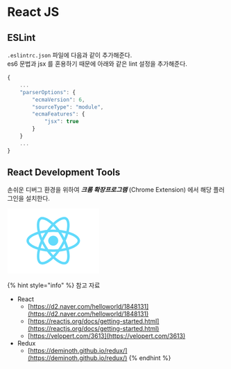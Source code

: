 # React JS

## ESLint

`.eslintrc.json` 파일에 다음과 같이 추가해준다.  
es6 문법과 jsx 를 혼용하기 때문에 아래와 같은 lint 설정을 추가해준다.

```javascript
{
    ...
    "parserOptions": {
        "ecmaVersion": 6,
        "sourceType": "module",
        "ecmaFeatures": {
            "jsx": true
        }
    }
    ...
}
```

## React Development Tools

손쉬운 디버그 환경을 위하여 _**크롬 확장프로그램**_ \(Chrome Extension\) 에서 해당 플러그인을 설치한다.

![React Development Tools](../../../.gitbook/assets/image%20%285%29.png)

{% hint style="info" %}
참고 자료 

* React 
  * [https://d2.naver.com/helloworld/1848131](https://d2.naver.com/helloworld/1848131) 
  * [https://reactjs.org/docs/getting-started.html](https://reactjs.org/docs/getting-started.html) 
  * [https://velopert.com/3613](https://velopert.com/3613)
* Redux
  * [https://deminoth.github.io/redux/](https://deminoth.github.io/redux/)
{% endhint %}




